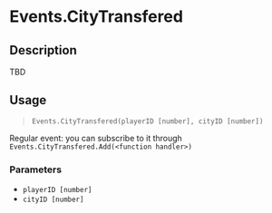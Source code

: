 # Events.CityTransfered
## Description
TBD

## Usage
> `Events.CityTransfered(playerID [number], cityID [number])`

Regular event: you can subscribe to it through `Events.CityTransfered.Add(<function handler>)`

### Parameters
- `playerID [number]`
- `cityID [number]`